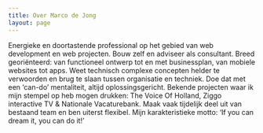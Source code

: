 ```yaml
---
title: Over Marco de Jong
layout: page
---
```


Energieke en doortastende professional op het gebied van web development en web projecten. Bouw zelf en adviseer als
consultant. Breed georiënteerd: van functioneel ontwerp tot en met businessplan, van mobiele websites tot apps.
Weet technisch complexe concepten helder te verwoorden en brug te slaan tussen organisatie en techniek. Doe dat met
een ‘can-do’ mentaliteit, altijd oplossingsgericht. Bekende projecten waar ik mijn stempel op heb mogen drukken:
The Voice Of Holland, Ziggo interactive TV & Nationale Vacaturebank. Maak vaak tijdelijk deel uit van bestaand team
en ben uiterst flexibel. Mijn karakteristieke motto: ‘If you can dream it, you can do it!’
